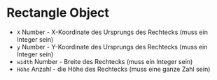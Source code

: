 # Rectangle Object

* `X` Number - X-Koordinate des Ursprungs des Rechtecks (muss ein Integer sein)
* `y` Number - Y-Koordinate des Ursprungs des Rechtecks (muss ein Integer sein)
* `width` Number - Breite des Rechtecks (muss ein Integer sein)
* `Höhe` Anzahl - die Höhe des Rechtecks (muss eine ganze Zahl sein)
